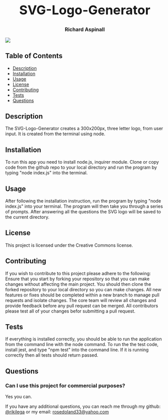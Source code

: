 
<div style="align-items: center">
<h1 style="font-size: 40px; font-weight: bold; text-align: center;">SVG-Logo-Generator</h1>
<h3 style="font-size: 16px; font-weight: fine; text-align: center;">Richard Aspinall</h3>
<img src=https://img.shields.io/badge/License-CC0_1.0-lightgrey.svg style="align-items: center;">
</div>

## Table of Contents
* [Description](#description) 
* [Installation](#installation) 
* [Usage](#usage)                                    
* [License](#license)                             
* [Contributing](#contributing)                     
* [Tests](#tests)
* [Questions](#questions)

## Description 
The SVG-Logo-Generator creates a 300x200px, three letter logo, from user input. It is created from the terminal using node. 

## Installation
To run this app you need to install node.js, inquirer module. Clone or copy code from the github repo to your local directory and run the program by typing "node index.js" into the terminal. 

## Usage 
After following the installation instruction, run the program by typing "node index.js" into your terminal. The program will then take you through a series of prompts. After answering all the questions the SVG logo will be saved to the current directory.  

## License 
This project is licensed under the Creative Commons license.

## Contributing 
If you wish to contribute to this project please adhere to the following: Ensure that you start by forking your repository so that you can make changes without affecting the main project. You should then clone the forked repository to your local directory so you can make changes. All new features or fixes should be completed within a new branch to manage pull requests and isolate changes. The core team will review all changes and provide feedback before any pull request can be merged. All contributors please test all of your changes befor submitting a pull request.

## Tests 
If everything is installed correctly, you should be able to run the application from the command line with the node command. To run the the test code, install jest, and type "npm test" into the command line. If it is running correctly then all tests should return passed.

## Questions 

### Can I use this project for commercial purposes?
 Yes you can.

If you have any additional questions, you can reach me through my github: [@rikilega](github.com/rikilega) or my email: rosedoland33@yahoo.com
    